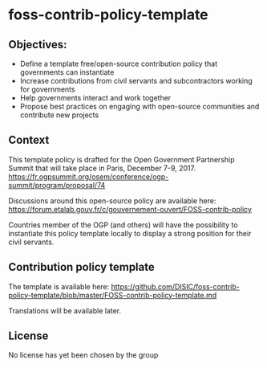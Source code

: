 # foss-contrib-policy-template

## Objectives:

 * Define a template free/open-source contribution policy that governments can instantiate
 * Increase contributions from civil servants and subcontractors working for governments
 * Help governments interact and work together
 * Propose best practices on engaging with open-source communities and contribute new projects
 
## Context

This template policy is drafted for the Open Government Partnership Summit that will take place in Paris, December 7-9, 2017.
https://fr.ogpsummit.org/osem/conference/ogp-summit/program/proposal/74

Discussions around this open-source policy are available here:
https://forum.etalab.gouv.fr/c/gouvernement-ouvert/FOSS-contrib-policy

Countries member of the OGP (and others) will have the possibility to instantiate this policy template locally to display a strong position for their civil servants.

## Contribution policy template

The template is available here: https://github.com/DISIC/foss-contrib-policy-template/blob/master/FOSS-contrib-policy-template.md

Translations will be available later.

## License

No license has yet been chosen by the group
